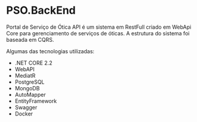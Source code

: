 # PSO.BackEnd
Portal de Serviço de Ótica API é um sistema em RestFull criado em WebApi Core para gerenciamento de serviços de óticas.
A estrutura do sistema foi baseada em CQRS.

Algumas das tecnologias utilizadas:
* .NET CORE 2.2
* WebAPI
* MediatR
* PostgreSQL
* MongoDB
* AutoMapper
* EntityFramework
* Swagger
* Docker

